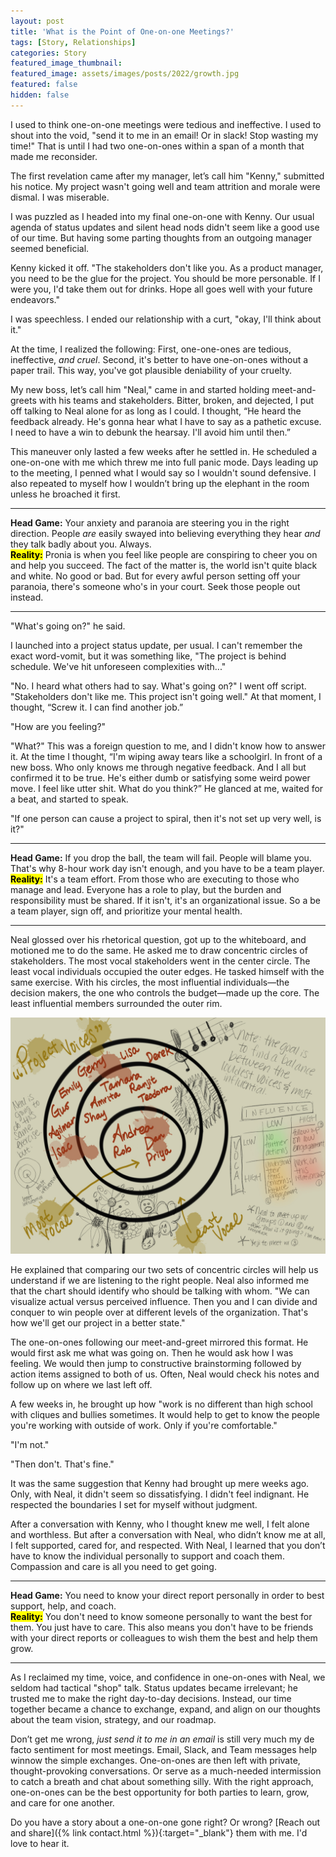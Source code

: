 ```yaml
---
layout: post
title: 'What is the Point of One-on-one Meetings?'
tags: [Story, Relationships]
categories: Story
featured_image_thumbnail:
featured_image: assets/images/posts/2022/growth.jpg
featured: false
hidden: false
---
```


I used to think one-on-one meetings were tedious and ineffective. I used to shout into the void, "send it to me in an email! Or in slack! Stop wasting my time!" That is until I had two one-on-ones within a span of a month that made me reconsider.

The first revelation came after my manager, let’s call him "Kenny," submitted his notice. My project wasn't going well and team attrition and morale were dismal. I was miserable.

I was puzzled as I headed into my final one-on-one with Kenny. Our usual agenda of status updates and silent head nods didn't seem like a good use of our time. But having some parting thoughts from an outgoing manager seemed beneficial.

Kenny kicked it off. "The stakeholders don't like you. As a product manager, you need to be the glue for the project. You should be more personable. If I were you, I'd take them out for drinks. Hope all goes well with your future endeavors."

I was speechless. I ended our relationship with a curt, "okay, I'll think about it."

At the time, I realized the following: First, one-one-ones are tedious, ineffective, *and cruel*. Second, it's better to have one-on-ones without a paper trail. This way, you've got plausible deniability of your cruelty.

My new boss, let’s call him "Neal," came in and started holding meet-and-greets with his teams and stakeholders. Bitter, broken, and dejected, I put off talking to Neal alone for as long as I could. I thought, “He heard the feedback already. He's gonna hear what I have to say as a pathetic excuse. I need to have a win to debunk the hearsay. I'll avoid him until then.”

This maneuver only lasted a few weeks after he settled in. He scheduled a one-on-one with me which threw me into full panic mode. Days leading up to the meeting, I penned what I would say so I wouldn't sound defensive. I also repeated to myself how I wouldn’t bring up the elephant in the room unless he broached it first.

----
**Head Game:** Your anxiety and paranoia are steering you in the right direction. People *are* easily swayed into believing everything they hear *and* they talk badly about you. Always. <br>
**<mark>Reality:</mark>** Pronia is when you feel like people are conspiring to cheer you on and help you succeed. The fact of the matter is, the world isn't quite black and white. No good or bad. But for every awful person setting off your paranoia, there's someone who's in your court. Seek those people out instead. <br>

----

"What's going on?" he said.

I launched into a project status update, per usual. I can't remember the exact word-vomit, but it was something like, "The project is behind schedule. We've hit unforeseen complexities with..."

"No. I heard what others had to say. What's going on?" I went off script. "Stakeholders don't like me. This project isn't going well." At that moment, I thought, “Screw it. I can find another job.”

"How are you feeling?"

"What?" This was a foreign question to me, and I didn't know how to answer it. At the time I thought, “I'm wiping away tears like a schoolgirl. In front of a new boss. Who only knows me through negative feedback. And I all but confirmed it to be true. He's either dumb or satisfying some weird power move. I feel like utter shit. What do you think?” He glanced at me, waited for a beat, and started to speak.

"If one person can cause a project to spiral, then it's not set up very well, is it?"

----
**Head Game:** If you drop the ball, the team will fail. People will blame you. That's why 8-hour work day isn't enough, and you have to be a team player. <br>
**<mark>Reality:</mark>** It's a team effort. From those who are executing to those who manage and lead. Everyone has a role to play, but the burden and responsibility must be shared. If it isn't, it's an organizational issue. So a be a team player, sign off, and prioritize your mental health. <br>

----

Neal glossed over his rhetorical question, got up to the whiteboard, and motioned me to do the same. He asked me to draw concentric circles of stakeholders. The most vocal stakeholders went in the center circle. The least vocal individuals occupied the outer edges. He tasked himself with the same exercise. With his circles, the most influential individuals—the decision makers, the one who controls the budget—made up the core. The least influential members surrounded the outer rim.

![Notes on concentric circles of influence and voice in an organization](assets/images/posts/2022/concentric.jpg)

He explained that comparing our two sets of concentric circles will help us understand if we are listening to the right people. Neal also informed me that the chart should identify who should be talking with whom. "We can visualize actual versus perceived influence. Then you and I can divide and conquer to win people over at different levels of the organization. That's how we'll get our project in a better state."

The one-on-ones following our meet-and-greet mirrored this format. He would first ask me what was going on. Then he would ask how I was feeling. We would then jump to constructive brainstorming followed by action items assigned to both of us. Often, Neal would check his notes and follow up on where we last left off.

A few weeks in, he brought up how "work is no different than high school with cliques and bullies sometimes. It would help to get to know the people you're working with outside of work. Only if you're comfortable."

"I'm not."

"Then don't. That's fine."

It was the same suggestion that Kenny had brought up mere weeks ago. Only, with Neal, it didn't seem so dissatisfying. I didn't feel indignant. He respected the boundaries I set for myself without judgment.

After a conversation with Kenny, who I thought knew me well, I felt alone and worthless. But after a conversation with Neal, who didn’t know me at all, I felt supported, cared for, and respected. With Neal, I learned that you don’t have to know the individual personally to support and coach them. Compassion and care is all you need to get going.

----
**Head Game:** You need to know your direct report personally in order to best support, help, and coach. <br>
**<mark>Reality:</mark>** You don't need to know someone personally to want the best for them. You just have to care. This also means you don't have to be friends with your direct reports or colleagues to wish them the best and help them grow. <br>

----

As I reclaimed my time, voice, and confidence in one-on-ones with Neal, we seldom had tactical "shop" talk. Status updates became irrelevant; he trusted me to make the right day-to-day decisions. Instead, our time together became a chance to exchange, expand, and align on our thoughts about the team vision, strategy, and our roadmap.

Don’t get me wrong, *just send it to me in an email* is still very much my de facto sentiment for most meetings. Email, Slack, and Team messages help winnow the simple exchanges. One-on-ones are then left with private, thought-provoking conversations. Or serve as a much-needed intermission to catch a breath and chat about something silly. With the right approach, one-on-ones can be the best opportunity for both parties to learn, grow, and care for one another.

Do you have a story about a one-on-one gone right? Or wrong? [Reach out and share]({% link contact.html %}){:target="_blank"} them with me. I'd love to hear it.
